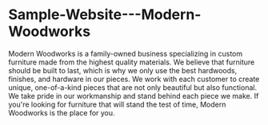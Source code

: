 # Sample-Website---Modern-Woodworks

Modern Woodworks is a family-owned business specializing in custom furniture made from the highest quality materials.
We believe that furniture should be built to last, which is why we only use the best hardwoods, finishes, and hardware in our pieces.
We work with each customer to create unique, one-of-a-kind pieces that are not only beautiful but also functional. We take pride in our workmanship and stand behind each piece we make.
If you're looking for furniture that will stand the test of time, Modern Woodworks is the place for you.
